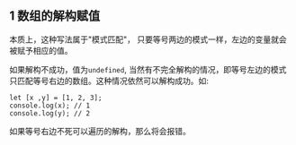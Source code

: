 ## 1 数组的解构赋值

本质上，这种写法属于"模式匹配"， 只要等号两边的模式一样，左边的变量就会被赋予相应的值。

如果解构不成功，值为`undefined`, 当然有不完全解构的情况，即等号左边的模式只匹配等号右边的数组。这种情况依然可以解构成功。如:

```
let [x ,y] = [1, 2, 3];
console.log(x); // 1
console.log(y); // 2
```

如果等号右边不死可以遍历的解构，那么将会报错。
